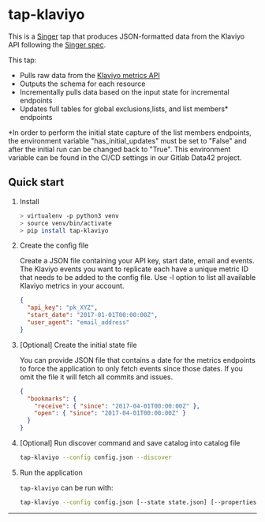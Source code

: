 # tap-klaviyo

This is a [Singer](https://singer.io) tap that produces JSON-formatted
data from the Klaviyo API following the [Singer
spec](https://github.com/singer-io/getting-started/blob/master/docs/SPEC.md).

This tap:

- Pulls raw data from the [Klaviyo metrics API](https://www.klaviyo.com/docs/api/metrics)
- Outputs the schema for each resource
- Incrementally pulls data based on the input state for incremental endpoints
- Updates full tables for global exclusions,lists, and list members* endpoints

*In order to perform the initial state capture of the list members endpoints, the environment variable "has_initial_updates" must be set to "False" and after the initial run can be changed back to "True". This environment variable can be found in the CI/CD settings in our Gitlab Data42 project.

## Quick start

1. Install

   ```bash
   > virtualenv -p python3 venv
   > source venv/bin/activate
   > pip install tap-klaviyo
   ```

2. Create the config file

   Create a JSON file containing your API key, start date, email and events.
   The Klaviyo events you want to replicate each have a unique metric ID that needs
   to be added to the config file.
   Use -l option to list all available Klaviyo metrics in your account.

   ```json
   {
     "api_key": "pk_XYZ",
     "start_date": "2017-01-01T00:00:00Z",
     "user_agent": "email_address"
   }
   ```

3. [Optional] Create the initial state file

   You can provide JSON file that contains a date for the metrics endpoints to force the application to only fetch events since those dates. If you omit the file it will fetch all
   commits and issues.

   ```json
   {
     "bookmarks": {
       "receive": { "since": "2017-04-01T00:00:00Z" },
       "open": { "since": "2017-04-01T00:00:00Z" }
     }
   }
   ```

4. [Optional] Run discover command and save catalog into catalog file

   ```bash
   tap-klaviyo --config config.json --discover
   ```

5. Run the application

   `tap-klaviyo` can be run with:

   ```bash
   tap-klaviyo --config config.json [--state state.json] [--properties catalog.json]
   ```

---

